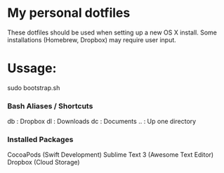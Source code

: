 # My personal dotfiles
These dotfiles should be used when setting up a new OS X install. Some installations (Homebrew, Dropbox) may require user input.

# Ussage:
sudo bootstrap.sh

### Bash Aliases / Shortcuts
db : Dropbox
dl : Downloads
dc : Documents
.. : Up one directory

### Installed Packages
CocoaPods (Swift Development)
Sublime Text 3 (Awesome Text Editor)
Dropbox (Cloud Storage)
